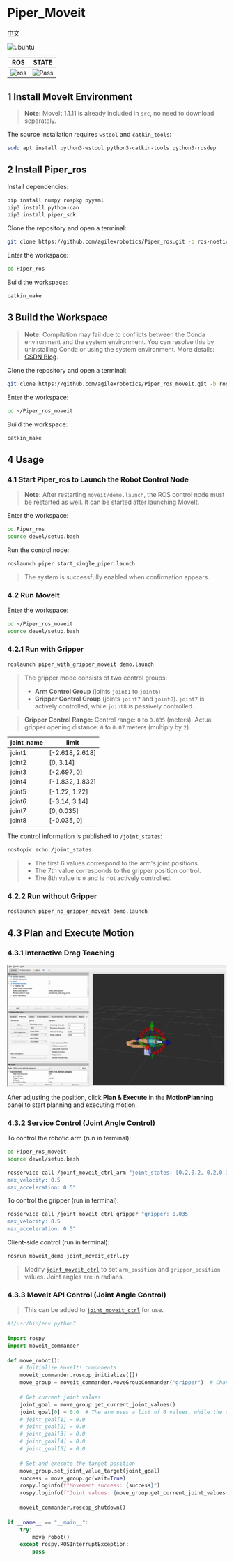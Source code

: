 # Piper_Moveit  

[中文](README.md)  

![ubuntu](https://img.shields.io/badge/Ubuntu-20.04-orange.svg)  

| ROS  | STATE |
|------|-------|
| ![ros](https://img.shields.io/badge/ROS-noetic-blue.svg) | ![Pass](https://img.shields.io/badge/Pass-blue.svg) |

## 1 Install MoveIt Environment  

> **Note:** MoveIt 1.1.11 is already included in `src`, no need to download separately.  

The source installation requires `wstool` and `catkin_tools`:  

```bash
sudo apt install python3-wstool python3-catkin-tools python3-rosdep
```

## 2 Install Piper_ros  

Install dependencies:  

```bash
pip install numpy rospkg pyyaml
pip3 install python-can
pip3 install piper_sdk
```

Clone the repository and open a terminal:  

```bash
git clone https://github.com/agilexrobotics/Piper_ros.git -b ros-noetic-no-aloha
```

Enter the workspace:  

```bash
cd Piper_ros
```

Build the workspace:  

```bash
catkin_make
```

## 3 Build the Workspace  

> **Note:** Compilation may fail due to conflicts between the Conda environment and the system environment. You can resolve this by uninstalling Conda or using the system environment. More details: [CSDN Blog](https://blog.csdn.net/endurance2017/article/details/102997980).  

Clone the repository and open a terminal:  

```bash
git clone https://github.com/agilexrobotics/Piper_ros_moveit.git -b ros-noetic-moveit
```

Enter the workspace:  

```bash
cd ~/Piper_ros_moveit
```

Build the workspace:  

```bash
catkin_make
```

## 4 Usage  

### 4.1 Start Piper_ros to Launch the Robot Control Node  

> **Note:** After restarting `moveit/demo.launch`, the ROS control node must be restarted as well. It can be started after launching MoveIt.  

Enter the workspace:  

```bash
cd Piper_ros
source devel/setup.bash
```

Run the control node:  

```bash
roslaunch piper start_single_piper.launch
```

> The system is successfully enabled when confirmation appears.  

### 4.2 Run MoveIt  

Enter the workspace:  

```bash
cd ~/Piper_ros_moveit
source devel/setup.bash
```

### 4.2.1 Run with Gripper  

```bash
roslaunch piper_with_gripper_moveit demo.launch
```

> The gripper mode consists of two control groups:  
> - **Arm Control Group** (joints `joint1` to `joint6`)  
> - **Gripper Control Group** (joints `joint7` and `joint8`). `joint7` is actively controlled, while `joint8` is passively controlled.  

> **Gripper Control Range:**  Control range: `0` to `0.035` (meters).  Actual gripper opening distance: `0` to `0.07` meters (multiply by `2`).  

| joint_name |       limit       |
|------------|------------------|
| joint1     | [-2.618, 2.618]  |
| joint2     | [0, 3.14]        |
| joint3     | [-2.697, 0]      |
| joint4     | [-1.832, 1.832]  |
| joint5     | [-1.22, 1.22]    |
| joint6     | [-3.14, 3.14]    |
| joint7     | [0, 0.035]       |
| joint8     | [-0.035, 0]      |

The control information is published to `/joint_states`:  

```bash
rostopic echo /joint_states
```

>- The first 6 values correspond to the arm's joint positions.  
>- The 7th value corresponds to the gripper position control.  
>- The 8th value is `0` and is not actively controlled.  

### 4.2.2 Run without Gripper  

```bash
roslaunch piper_no_gripper_moveit demo.launch
```

## 4.3 Plan and Execute Motion  

### 4.3.1 Interactive Drag Teaching  

![](src/image/piper_moveit.png)  

After adjusting the position, click **Plan & Execute** in the **MotionPlanning** panel to start planning and executing motion.  

### 4.3.2 Service Control (Joint Angle Control)  

To control the robotic arm (run in terminal):  

```bash
cd Piper_ros_moveit
source devel/setup.bash
```

```bash
rosservice call /joint_moveit_ctrl_arm "joint_states: [0.2,0.2,-0.2,0.3,-0.2,0.5]
max_velocity: 0.5
max_acceleration: 0.5"
```

To control the gripper (run in terminal):  

```bash
rosservice call /joint_moveit_ctrl_gripper "gripper: 0.035
max_velocity: 0.5
max_acceleration: 0.5"
```

Client-side control (run in terminal):  

```bash
rosrun moveit_demo joint_moveit_ctrl.py
```

> Modify [`joint_moveit_ctrl`](src/moveit_demo/scripts/joint_moveit_ctrl.py) to set `arm_position` and `gripper_position` values. Joint angles are in radians.  

### 4.3.3 MoveIt API Control (Joint Angle Control)  

> This can be added to [`joint_moveit_ctrl`](src/moveit_demo/scripts/joint_moveit_ctrl.py) for use.  

```python
#!/usr/bin/env python3

import rospy
import moveit_commander

def move_robot():
    # Initialize MoveIt! components
    moveit_commander.roscpp_initialize([])
    move_group = moveit_commander.MoveGroupCommander("gripper")  # Change to "arm" or "gripper" as needed

    # Get current joint values
    joint_goal = move_group.get_current_joint_values()
    joint_goal[0] = 0.0  # The arm uses a list of 6 values, while the gripper uses a single value
    # joint_goal[1] = 0.0
    # joint_goal[2] = 0.0
    # joint_goal[3] = 0.0
    # joint_goal[4] = 0.0
    # joint_goal[5] = 0.0

    # Set and execute the target position
    move_group.set_joint_value_target(joint_goal)
    success = move_group.go(wait=True)
    rospy.loginfo(f"Movement success: {success}")
    rospy.loginfo(f"Joint values: {move_group.get_current_joint_values()}")

    moveit_commander.roscpp_shutdown()

if __name__ == "__main__":
    try:
        move_robot()
    except rospy.ROSInterruptException:
        pass
```